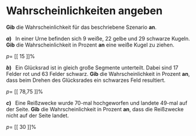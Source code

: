 <!--
version:  0.0.1

language: de

@style
main > *:not(:last-child) {
  margin-bottom: 3rem;
}

input {
    text-align: center;
}

.flex-container {
    display: flex;
    flex-wrap: wrap;
    align-items: stretch;
    gap: 20px;
}

.flex-child {
    flex: 1;
    min-width: 350px;
    margin-right: 20px;
}

@media (max-width: 400px) {
    .flex-child {
        flex: 100%;
        margin-right: 0;
    }
}
@end

formula: \carry   \textcolor{red}{\scriptsize #1}
formula: \digit   \rlap{\carry{#1}}\phantom{#2}#2
formula: \permil  \text{‰}

import: https://raw.githubusercontent.com/LiaTemplates/Tikz-Jax/main/README.md

script: https://cdn.jsdelivr.net/gh/LiaTemplates/Tikz-Jax@main/dist/index.js


tags: Wahrscheinlichkeit, sehr leicht, sehr niedrig, Angeben

comment: Gib die Wahrscheinlichkeit für das beschriebene Szenario an.

author: Martin Lommatzsch

-->




# Wahrscheinlichkeiten angeben

**Gib** die Wahrscheinlichkeit für das beschriebene Szenario **an**. 



__$a)\;\;$__ In einer Urne befinden sich $9$ weiße, $22$ gelbe und $29$ schwarze Kugeln. **Gib** die Wahrscheinlichkeit in Prozent **an** eine weiße Kugel zu ziehen.

$p=$ [[  15   ]]$\%$ 



__$b)\;\;$__ Ein Glücksrad ist in gleich große Segmente unterteilt. Dabei sind $17$ Felder rot und $63$ Felder schwarz. **Gib** die Wahrscheinlichkeit in Prozent **an**, dass beim Drehen des Glücksrades ein schwarzes Feld resultiert.

$p=$ [[ 78,75 ]]$\%$ 



__$c)\;\;$__ Eine Reißzwecke wurde $70$-mal hochgeworfen und landete $49$-mal auf der Seite. **Gib** die Wahrscheinlichkeit in Prozent **an**, dass die Reißzwecke nicht auf der Seite landet.

$p=$ [[  30   ]]$\%$ 


<br>
<br>
<br>
<br>


